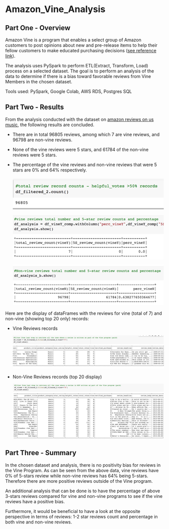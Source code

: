 # Amazon_Vine_Analysis
## Part One - Overview
Amazon Vine is a program that enables a select group of Amazon customers to post opinions about new and pre-release items to help their fellow customers to make educated purchasing decisions ([see reference link](https://www.amazon.ca/gp/help/customer/display.html/?nodeId=GPEWN3RSQPEU2HST&pop-up=1)).

The analysis uses PySpark to perform ETL(Extract, Transform, Load) process on a selected dataset. The goal is to perform an analysis of the data to determine if there is a bias toward favorable reviews from Vine Members in the chosen dataset. 

Tools used: PySpark, Google Colab, AWS RDS, Postgres SQL
## Part Two - Results
From the analysis conducted with the dataset on [amazon reviews on us music](https://s3.amazonaws.com/amazon-reviews-pds/tsv/amazon_reviews_us_Music_v1_00.tsv.gz), the following results are concluded.

- There are in total 96805 reviews, among which 7 are vine reviews, and 96798 are non-vine reviews.
- None of the vine reviews were 5 stars, and 61784 of the non-vine reviews were 5 stars.
- The percentage of the vine reviews and non-vine reviews that were 5 stars are 0% and 64% respectively.

    ![total_reviews](images/total_reviews.png)

    ![vine_reviews](images/vine_reviews.png)

    ![nonvine_reviews](images/nonvine_reviews.png)

Here are the display of dataFrames with the reviews for vine (total of 7) and non-vine (showing top 20 only) records:

- Vine Reviews records

    ![df_vine](images/df_vine.png)
- Non-Vine Reviews records (top 20 display)

    ![df_nonvine](images/df_nonvine.png)



## Part Three - Summary
In the chosen dataset and analysis, there is no positivity bias for reviews in the Vine Program. As can be seen from the above data, vine reviews have 0% of 5-stars review while non-vine reviews has 64% being 5-stars. Therefore there are more positive reviews outside of the Vine program.

An additional analysis that can be done is to have the percentage of above 3-stars reviews compared for vine and non-vine programs to see if the vine reviews have a positive bias. 

Furthermore, it would be beneficial to have a look at the opposite perspective in terms of reviews: 1-2 star reviews count and percentage in both vine and non-vine reviews.